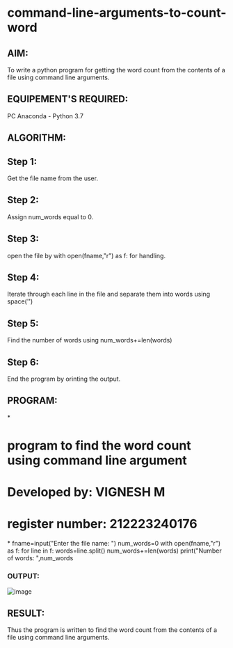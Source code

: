 # command-line-arguments-to-count-word
## AIM:
To write a python program for getting the word count from the contents of a file using command line arguments.
## EQUIPEMENT'S REQUIRED: 
PC
Anaconda - Python 3.7
## ALGORITHM: 
## Step 1:
Get the file name from the user.
## Step 2:
Assign num_words equal to 0.
## Step 3:
open the file by with open(fname,"r") as f: for handling.
## Step 4:
Iterate through each line in the file and separate them into words using space('')
## Step 5:
Find the number of words using num_words+=len(words)
## Step 6:
End the program by orinting the output.

## PROGRAM:
\*
# program to find the word count using command line argument
# Developed by: VIGNESH M
# register number: 212223240176
\*
fname=input("Enter the file name: ")
num_words=0
with open(fname,"r") as f:
for line in f:
words=line.split()
num_words+=len(words)
print("Number of words: ",num_words

### OUTPUT:
![image](https://github.com/vigneshvickyu/command-line-arguments-to-count-word/assets/151948835/9bb254bb-b478-4c39-ad28-ace60219da54)




## RESULT:
Thus the program is written to find the word count from the contents of a file using command line arguments.

